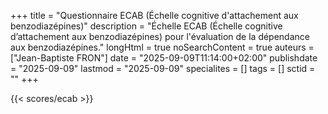 +++
title = "Questionnaire ECAB (Échelle cognitive d'attachement aux benzodiazépines)"
description = "Échelle ECAB (Échelle cognitive d’attachement aux benzodiazépines) pour l'évaluation de la dépendance aux benzodiazépines."
longHtml = true
noSearchContent = true
auteurs = ["Jean-Baptiste FRON"]
date = "2025-09-09T11:14:00+02:00"
publishdate = "2025-09-09"
lastmod = "2025-09-09"
specialites = []
tags = []
sctid = ""
+++

{{< scores/ecab >}}
